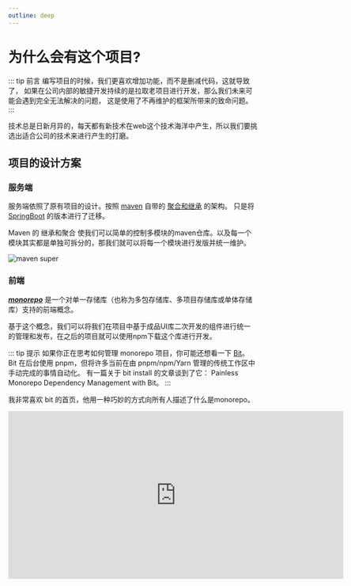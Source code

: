 ```yaml
---
outline: deep
---
```


# 为什么会有这个项目?

::: tip 前言
编写项目的时候，我们更喜欢增加功能，而不是删减代码，这就导致了，
如果在公司内部的敏捷开发持续的是拉取老项目进行开发，那么我们未来可能会遇到完全无法解决的问题，
这是使用了不再维护的框架所带来的致命问题。
:::

技术总是日新月异的，每天都有新技术在web这个技术海洋中产生，所以我们要挑选出适合公司的技术来进行产生的打磨。

## 项目的设计方案

### 服务端

服务端依照了原有项目的设计。按照 [maven](https://maven.apache.org/index.html) 自带的 [聚合和继承](https://segmentfault.com/a/1190000021366568) 的架构。
只是将 [SpringBoot](https://spring.io/) 的版本进行了迁移。

Maven 的 继承和聚合 使我们可以简单的控制多模块的maven仓库。以及每一个模块其实都是单独可拆分的，那我们就可以将每一个模块进行发版并统一维护。

![maven super](/maven-super.png)

### 前端

***[monorepo](https://pnpm.io/zh/workspaces)*** 是一个对单一存储库（也称为多包存储库、多项目存储库或单体存储库）支持的前端概念。

基于这个概念，我们可以将我们在项目中基于成品UI库二次开发的组件进行统一的管理和发布，在之后的项目就可以使用npm下载这个库进行开发。

::: tip 提示
如果你正在思考如何管理 monorepo 项目，你可能还想看一下 [Bit](https://bit.dev/)。 Bit 在后台使用 pnpm，但将许多当前在由 pnpm/npm/Yarn 管理的传统工作区中手动完成的事情自动化。 有一篇关于 bit install 的文章谈到了它： Painless Monorepo Dependency Management with Bit。
:::

我非常喜欢 bit 的首页，他用一种巧妙的方式向所有人描述了什么是monorepo。

<Embed src="https://bit.dev/" width="678" height="339" />
